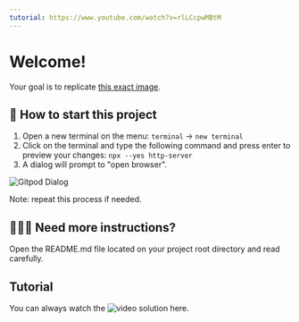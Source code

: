 ```yaml
---
tutorial: https://www.youtube.com/watch?v=rlLCcpwMBtM
---
```


# Welcome!

Your goal is to replicate [this exact image](./assets/preview.png).

## 🌱  How to start this project

1. Open a new terminal on the menu: `terminal` -> `new terminal`
2. Click on the terminal and type the following command and press enter to preview your changes: `npx --yes http-server`
3. A dialog will prompt to "open browser".

![Gitpod Dialog](./assets/prompt.png)

Note: repeat this process if needed.

## 👩🏽‍🏫 Need more instructions?

Open the README.md file located on your project root directory and read carefully.

## Tutorial

You can always watch the ![video solution here](https://www.youtube.com/watch?v=rlLCcpwMBtM).